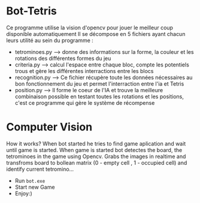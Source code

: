 # Bot-Tetris
Ce programme utilise la vision d'opencv pour jouer le meilleur coup disponible automatiquement
Il se décompose en 5 fichiers ayant chacun leurs utilité au sein du programme :
- tetrominoes.py --> donne des informations sur la forme, la couleur et les rotations des différentes formes du jeu
- criteria.py -->  calcul l'espace entre chaque bloc, compte les potentiels trous et gère les différentes interractions entre les blocs
- recognition.py --> Ce fichier récupère toute les données nécessaires au bon fonctionnement du jeu et permet l'interraction entre l'ia et Tetris
- position.py --> Il forme le coeur de l'IA et trouve la meilleure combinaison possible en testant toutes les rotations et les positions, c'est ce programme qui gère le système de récompense

# Computer Vision

How it works? 
When bot started he tries to find game aplication and wait until game is started. When game is started bot detectes the board, the tetrominoes in the game using Opencv. Grabs the images in realtime and transfroms board to bollean matrix (0 - empty cell , 1 - occupied cell) and identify current tetromino...

- Run `bot.exe`
- Start new Game
- Enjoy:)
